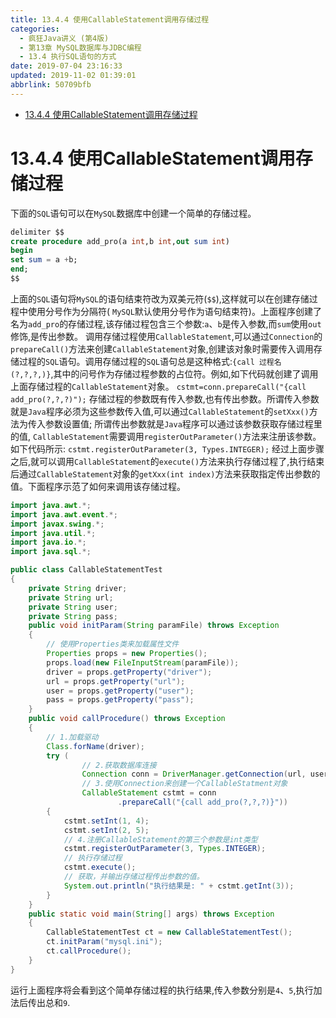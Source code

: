 ```yaml
---
title: 13.4.4 使用CallableStatement调用存储过程
categories: 
  - 疯狂Java讲义 (第4版)
  - 第13章 MySQL数据库与JDBC编程
  - 13.4 执行SQL语句的方式
date: 2019-07-04 23:16:33
updated: 2019-11-02 01:39:01
abbrlink: 50709bfb
---
```

- [13.4.4 使用CallableStatement调用存储过程](/ReadingNotes/50709bfb/#13-4-4-使用CallableStatement调用存储过程)

<!--more-->
<script src="https://cdn.bootcss.com/jquery/3.4.0/jquery.slim.min.js"></script>
<script>$(document).ready(function () {$(".post-body > ul:nth-child(1)").hide();});</script>

<!--end-->
# 13.4.4 使用CallableStatement调用存储过程 #
下面的`SQL`语句可以在`MySQL`数据库中创建一个简单的存储过程。
```sql
delimiter $$
create procedure add_pro(a int,b int,out sum int)
begin
set sum = a +b;
end;
$$
```
上面的`SQL`语句将`MySQL`的语句结束符改为双美元符(`$$`),这样就可以在创建存储过程中使用分号作为分隔符( `MySQL`默认使用分号作为语句结束符)。上面程序创建了名为`add_pro`的存储过程,该存储过程包含三个参数:`a`、`b`是传入参数,而`sum`使用`out`修饰,是传出参数。
调用存储过程使用`CallableStatement`,可以通过`Connection`的`prepareCall()`方法来创建`CallableStatement`对象,创建该对象时需要传入调用存储过程的`SQL`语句。调用存储过程的`SQL`语句总是这种格式:`{call 过程名 (?,?,?,)}`,其中的问号作为存储过程参数的占位符。例如,如下代码就创建了调用上面存储过程的`CallableStatement`对象。
`cstmt=conn.prepareCall("{call add_pro(?,?,?)");`
存储过程的参数既有传入参数,也有传出参数。所谓传入参数就是`Java`程序必须为这些参数传入值,可以通过`CallableStatement`的`setXxx()`方法为传入参数设置值;
所谓传出参数就是`Java`程序可以通过该参数获取存储过程里的值, `CallableStatement`需要调用`registerOutParameter()`方法来注册该参数。如下代码所示:
`cstmt.registerOutParameter(3, Types.INTEGER);`
经过上面步骤之后,就可以调用`CallableStatement`的`execute()`方法来执行存储过程了,执行结束后通过`CallableStatement`对象的`getXxx(int index)`方法来获取指定传出参数的值。下面程序示范了如何来调用该存储过程。
```java
import java.awt.*;
import java.awt.event.*;
import javax.swing.*;
import java.util.*;
import java.io.*;
import java.sql.*;

public class CallableStatementTest
{
	private String driver;
	private String url;
	private String user;
	private String pass;
	public void initParam(String paramFile) throws Exception
	{
		// 使用Properties类来加载属性文件
		Properties props = new Properties();
		props.load(new FileInputStream(paramFile));
		driver = props.getProperty("driver");
		url = props.getProperty("url");
		user = props.getProperty("user");
		pass = props.getProperty("pass");
	}
	public void callProcedure() throws Exception
	{
		// 1.加载驱动
		Class.forName(driver);
		try (
				// 2.获取数据库连接
				Connection conn = DriverManager.getConnection(url, user, pass);
				// 3.使用Connection来创建一个CallableStatment对象
				CallableStatement cstmt = conn
						.prepareCall("{call add_pro(?,?,?)}"))
		{
			cstmt.setInt(1, 4);
			cstmt.setInt(2, 5);
			// 4.注册CallableStatement的第三个参数是int类型
			cstmt.registerOutParameter(3, Types.INTEGER);
			// 执行存储过程
			cstmt.execute();
			// 获取，并输出存储过程传出参数的值。
			System.out.println("执行结果是: " + cstmt.getInt(3));
		}
	}
	public static void main(String[] args) throws Exception
	{
		CallableStatementTest ct = new CallableStatementTest();
		ct.initParam("mysql.ini");
		ct.callProcedure();
	}
}
```
运行上面程序将会看到这个简单存储过程的执行结果,传入参数分别是`4`、`5`,执行加法后传出总和`9`.

